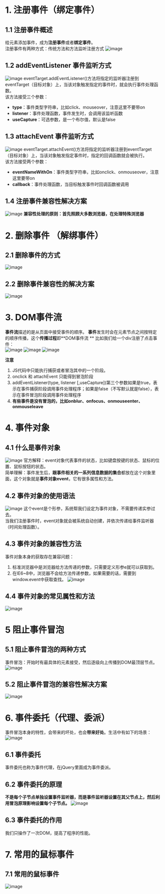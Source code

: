# 1. 注册事件（绑定事件）
## 1.1 注册事件概述
给元素添加事件，成为**注册事件**或者**绑定事件**。  
注册事件有两种方式：传统方法和方法监听注册方式
![image](https://github.com/Happy-jianghui/Frontend-Learning/assets/98568967/8b988f01-b7c7-4acd-8e05-acf459987194)

## 1.2 addEventListener 事件监听方式
![image](https://github.com/Happy-jianghui/Frontend-Learning/assets/98568967/0b059a97-c60a-43e4-ad47-2bc977b9cdf6)
eventTarget.addEventListener()方法将指定的监听器注册到eventTarget（目标对象）上，当该对象触发指定的事件时，就会执行事件处理函数。  
该方法接受三个参数：  
 - **type**：事件类型字符串，比如click、mouseover，注意这里不要带on
 - **listener**：事件处理函数，事件发生时，会调用该监听函数
 - **useCapture**：可选参数，是一个布尔值，默认是false

## 1.3 attachEvent 事件监听方式
![image](https://github.com/Happy-jianghui/Frontend-Learning/assets/98568967/1bf47f1b-e4f8-478f-9b53-308b40230518)
eventTarget.attachEvent()方法将指定的监听器注册到eventTarget（目标对象）上，当该对象触发指定事件时，指定的回调函数就会被执行。  
该方法接受两个参数：  
 - **eventNameWithOn**：事件类型字符串，比如onclick、onmouseover，注意这里要带on
 - **callback**：事件处理函数，当目标触发事件时回调函数被调用
 
## 1.4 注册事件兼容性解决方案
![image](https://github.com/Happy-jianghui/Frontend-Learning/assets/98568967/27618dbf-dd38-4b18-b924-ef888ef2ba7c)
**兼容性处理的原则：首先照顾大多数浏览器，在处理特殊浏览器**


# 2. 删除事件 （解绑事件）
## 2.1 删除事件的方式 
![image](https://github.com/Happy-jianghui/Frontend-Learning/assets/98568967/75367c88-390b-431d-94df-95597c910c5c)

## 2.2 删除事件兼容性的解决方案 
![image](https://github.com/Happy-jianghui/Frontend-Learning/assets/98568967/0bbe4c6b-73af-4648-9436-7c6594c45032)

# 3. DOM事件流
**事件流**描述的是从页面中接受事件的顺序。 
**事件**发生时会在元素节点之间按特定的顺序传播，这个**传播过程**即**DOM事件流 **
比如我们给一个div注册了点击事件：  
![image](https://github.com/Happy-jianghui/Frontend-Learning/assets/98568967/902c6085-f308-44d0-88fc-0f22a2bd0978)
![image](https://github.com/Happy-jianghui/Frontend-Learning/assets/98568967/74a963a5-5c31-4f17-b861-b4d630f01266)
![image](https://github.com/Happy-jianghui/Frontend-Learning/assets/98568967/c7f9a0b6-1a63-44bd-9295-685b1346e2ce)

**注意**  
 1. JS代码中只能执行捕获或者冒泡其中的一个阶段。
 2. onclick 和 attachEvent 只能得到冒泡阶段
 3. addEventListener(type, listener [,useCapture])第三个参数如果是true，表示在事件捕获阶段调用事件处理程序；如果是false（不写默认就是false），表示在事件冒泡阶段调用事件处理程序
 4. **有些事件是没有冒泡的，比如onblur、onfocus、onmouseenter、onmouseleave**


# 4. 事件对象
## 4.1 什么是事件对象
![image](https://github.com/Happy-jianghui/Frontend-Learning/assets/98568967/80520128-d256-4525-ba22-8a5622516e07)
官方解释：event对象代表事件的状态，比如键盘按键的状态、鼠标的位置、鼠标按钮的状态。  
简单理解：事件发生后，**跟事件相关的一系列信息数据的集合**都放在这个对象里面，这个对象就是**事件对象event**，它有很多属性和方法。  

## 4.2 事件对象的使用语法
![image](https://github.com/Happy-jianghui/Frontend-Learning/assets/98568967/677cd4c8-7690-4ef0-97a7-a54e0fc6c47b)
这个event是个形参，系统帮我们设定为事件对象，不需要传递实参过去。  
当我们注册事件时，event对象就会被系统自动创建，并依次传递给事件监听器（时间处理函数）。  

## 4.3 事件对象的兼容性方法
事件对象本身的获取存在兼容问题：
 1. 标准浏览器中是浏览器给方法传递的参数，只需要定义形参e就可以获取到。
 2. 在IE6~8中，浏览器不会给方法传递参数，如果需要的话，需要到window.event中获取查找。
![image](https://github.com/Happy-jianghui/Frontend-Learning/assets/98568967/b8f00547-b102-4f3d-9f40-626bd127f950)

## 4.4 事件对象的常见属性和方法
![image](https://github.com/Happy-jianghui/Frontend-Learning/assets/98568967/e0486346-a467-4634-9915-63dd2953d406)


# 5 阻止事件冒泡
## 5.1 阻止事件冒泡的两种方式
事件冒泡：开始时有最具体的元素接受，然后逐级向上传播到DOM最顶层节点。  
![image](https://github.com/Happy-jianghui/Frontend-Learning/assets/98568967/351fdc3e-8e10-4ceb-86eb-02cabbd8535b)

## 5.2 阻止事件冒泡的兼容性解决方案
![image](https://github.com/Happy-jianghui/Frontend-Learning/assets/98568967/8f53954a-d834-4307-8c0d-e72c22a64564)


# 6. 事件委托（代理、委派）
事件冒泡本身的特性，会带来的坏处，也会**带来好处**。生活中有如下的场景：
![image](https://github.com/Happy-jianghui/Frontend-Learning/assets/98568967/baa4958f-6d34-43ee-a7a7-089dd268b43f)
## 6.1 事件委托
事件委托也称为事件代理，在jQuery里面成为事件委派。  

## 6.2 事件委托的原理
**不是每个子节点单独设置事件监听器，而是事件监听器设置在其父节点上，然后利用冒泡原理影响设置每个子节点。**
![image](https://github.com/Happy-jianghui/Frontend-Learning/assets/98568967/008eded0-57f1-43ae-8b64-e01965ed5357)

## 6.3 事件委托的作用
我们只操作了一次DOM，提高了程序的性能。


# 7. 常用的鼠标事件
## 7.1 常用的鼠标事件
![image](https://github.com/Happy-jianghui/Frontend-Learning/assets/98568967/49b4b49b-8a44-41ac-8c14-2ef0c932b7e8)































